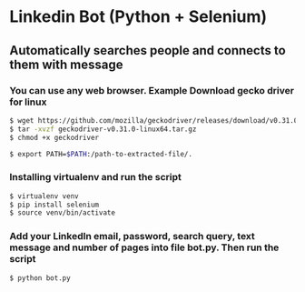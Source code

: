 # Linkedin Bot (Python + Selenium)
## Automatically searches people and connects to them with message

### You can use any web browser. Example Download gecko driver for linux 
```bash
$ wget https://github.com/mozilla/geckodriver/releases/download/v0.31.0/geckodriver-v0.31.0-linux64.tar.gz
$ tar -xvzf geckodriver-v0.31.0-linux64.tar.gz
$ chmod +x geckodriver

$ export PATH=$PATH:/path-to-extracted-file/.
```
### Installing virtualenv and run the script
```bash 
$ virtualenv venv 
$ pip install selenium
$ source venv/bin/activate
```
### Add your LinkedIn email, password, search query, text message and number of pages into file bot.py. Then run the script
```bash
$ python bot.py
```

